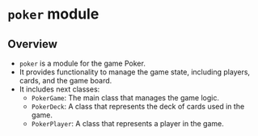 # `poker` module

## Overview

- `poker` is a module for the game Poker.
- It provides functionality to manage the game state, including players, cards, and the game board.
- It includes next classes:
  - `PokerGame`: The main class that manages the game logic.
  - `PokerDeck`: A class that represents the deck of cards used in the game.
  - `PokerPlayer`: A class that represents a player in the game.